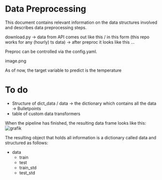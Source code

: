 # Data Preprocessing

This document contains relevant information on the data structures involved and describes data preprocessing steps. 

download.py -> data from API comes out like this / in this form (this repo works for any (hourly) ts data)
-> after preproc it looks like this ...


Preproc can be controlled via the config.yaml.

image.png


As of now, the target variable to predict is the temperature
# To do
- Structure of dict_data / data -> the dictionary which contains all the data -> Bulletpoints
- table of custom data transformers

When the pipeline has finished, the resulting data frame looks like this: 
![grafik](https://user-images.githubusercontent.com/52510339/175811052-a2762c6c-81f2-4973-8913-20201878b91b.png)

The resulting object that holds all information is a dictionary called data and structured as follows:
- data
  - train
  - test
  - train_std
  - test_std













